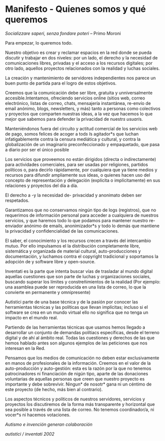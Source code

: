 # Manifesto - Quienes somos y qué queremos
*Socializzare saperi, senza fondare poteri* – Primo Moroni

Para empezar, lo queremos todo.

Nuestro objetivo es crear y reclamar espacios en la red donde se pueda discutir y trabajar en dos niveles: por un lado, el derecho y la necesidad de comunicaciones libres, privadas y el acceso a los recursos digitales; por otro lado, aquellos proyectos relacionados con la realidad y luchas sociales.

La creación y mantenimiento de servidores independientes nos parece un buen punto de partida para el logro de estos objetivos.

Creemos que la comunicación debe ser libre, gratuita y unniversalmente accesible.Intentamos, ofreciendo servicios online (sitios web, correo electrónico, listas de correo, chats, mensajería instantánea, re-envío de email anónimo, blogs, newsletters, y más) tanto a personas como colectivos y proyectos que comparten nuestras ideas, a la vez que hacemos lo que mejor que sabemos para defender la privacidad de nuestr*s usuari*s.

Manteniéndonos fuera del circuito y actitud comercial de los servicios web de pago, somos felices de acoger a tod*s l*s agitador*s que luchan infatigablemente contra la censura mediática y cultural, y contra la globalización de un imaginario preconfeccionado y empaquetado, que pasa a diario por ser el único posible

Los servicios que proveemos no están dirigidos (directa o indirectamente) para actividades comerciales, para ser usadas por religiones, partidos políticos o, para decirlo rápidamente, por cualquiera que ya tiene medios y recursos para difundir ampliamente sus ideas, o quienes hacen uso del concepto de representación y delegación (explícita o implícitamente) en sus relaciones y proyectos del día a día.

El derecho a -y la necesidad de- privacidad y anonimato deben ser respetados.

Garantizamos que no conservamos ningún tipo de logs (registros), que no requerimos de información personal para acceder a cualquiera de nuestros servicios, y que haremos todo lo que podamos para mantener nuestro re-enviador anónimo de emails, anonimizador*s y todo lo demás que mantiene la privacidad y confidencialidad de las comunicaciones.

El saber, el conocimiento y los recursos crecen a través del intercambio mutuo. Por ello impulsamos el la distribución completamente libre, sistemática y organizada de material cultural, auto-producciones y documentación, y luchamos contra el copyright tradicional y soportamos la adopción de y software libre y open-source.

Inventati es la parte que intenta buscar vías de trasladar al mundo digital aquellas cuestiones que son parte de luchas y organizaciones sociales, buscando superar los límites y constreñimientos de la realidad (Por ejemplo: una asamblea puede ser reproducida en una lista de correo, lo que la convierte en permanente y omnipresente)

Autistici parte de una base técnica y de la pasión por conocer las herramientas técnicas y las políticas que llevan implícitas; incluso si el software se crea en un mundo virtual ello no significa que no tenga un impacto en el mundo real.

Partiendo de las herramientas técnicas que usamos hemos llegado a desarrollar un conjunto de demandas polítiacs específicas, desde el terreno digital y de ahí al ámbito real. Todas las cuestiones y derechos de las que hemos hablado antes son algunos ejemplos de las peticiones que nos interesan en la Red.

Pensamos que los medios de comunicación no deben estar exclusivamente en manos de profesionales de la información. Creemos en el valor de la auto-producción y auto-gestión: esta es la razón por la que no tenemos patrocinadores ni financiación de nigún tipo, aparte de las donaciones voluntarias de aquellas personas que creen que nuestro proyecto es importante y debe sobrevivir. Ningun* de nosotr* gana ni un céntimo de este proyecto (de hecho, más bien al contrario).

Los aspectos técnicos y políticos de nuestros servidores, servicios y proyectos ĺos discutiremos de la forma más transparente y horizontal que sea posible a través de una lista de correo. No tenemos coordinador/a, ni vocer*s ni hacemos votaciones.

*Autismo e invención generan colaboración*

*autistici / inventati 2002*
